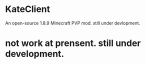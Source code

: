 # KateClient
An open-source 1.8.9 Minecraft PVP mod. still under devlopment.

# not work at prensent. still under development.
